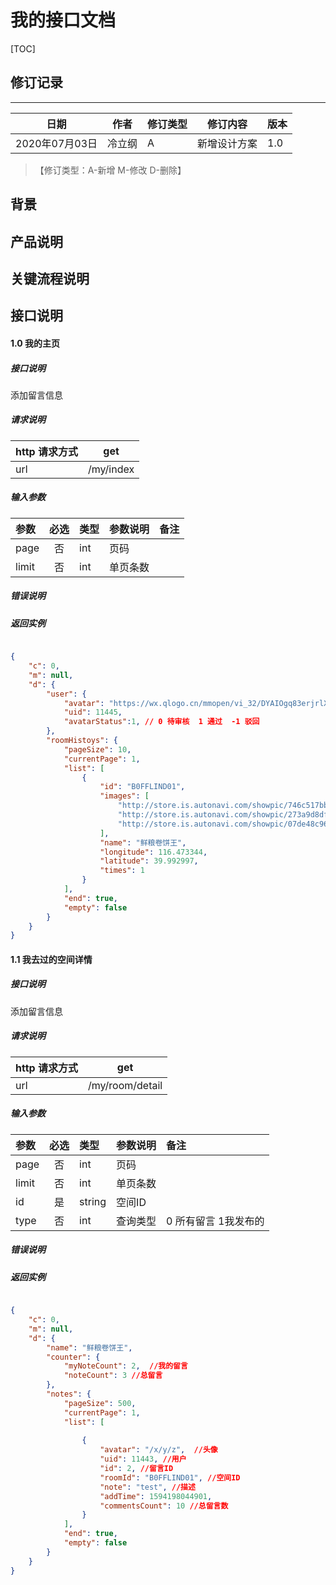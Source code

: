 # 我的接口文档

[TOC]
## 修订记录
----
日期 | 作者 | 修订类型 | 修订内容 | 版本|
---- | ---- | ---- | ---- | ---- |
2020年07月03日|冷立纲|A|新增设计方案|1.0|

> 【修订类型：A-新增  M-修改 D-删除】

## 背景



## 产品说明



## 关键流程说明

## 接口说明



#### 1.0 我的主页

##### 接口说明

添加留言信息

##### 请求说明

| http 请求方式          |get             |
|:------------- |:---------------:|
| url      |/my/index |

#####  输入参数

| 参数          |必选             | 类型       | 参数说明        | 备注          |
|:-------------|:---------------:|:-------------|:-------------|:-------------|
| page      | 否| int  | 页码|   |
| limit      | 否| int  | 单页条数|   |

#####  错误说明




#####  返回实例
```json

{
    "c": 0,
    "m": null,
    "d": {
        "user": {
            "avatar": "https://wx.qlogo.cn/mmopen/vi_32/DYAIOgq83erjrlX6c0rOZPcmMiax9g9mLHPUdvpBDbjpIZp9icRxoDtAzsYqjfJu3QwgGgibpdC0icxg4Mur3cmWAw/132",
            "uid": 11445,
            "avatarStatus":1, // 0 待审核  1 通过  -1 驳回
        },
        "roomHistoys": {
            "pageSize": 10,
            "currentPage": 1,
            "list": [
                {
                    "id": "B0FFLIND01",
                    "images": [
                        "http://store.is.autonavi.com/showpic/746c517bb8827721dbdd0a10fffe47a8",
                        "http://store.is.autonavi.com/showpic/273a9d8df5bf4d6361c0ab7d078e6647",
                        "http://store.is.autonavi.com/showpic/07de48c96a09c2f34b601036e848e6f9"
                    ],
                    "name": "鲜粮卷饼王",
                    "longitude": 116.473344,
                    "latitude": 39.992997,
                    "times": 1
                }
            ],
            "end": true,
            "empty": false
        }
    }
}

```


#### 1.1 我去过的空间详情

##### 接口说明

添加留言信息

##### 请求说明

| http 请求方式          |get             |
|:------------- |:---------------:|
| url      |/my/room/detail |

#####  输入参数

| 参数          |必选             | 类型       | 参数说明        | 备注          |
|:-------------|:---------------:|:-------------|:-------------|:-------------|
| page      | 否| int  | 页码|   |
| limit      | 否| int  | 单页条数|   |
| id      | 是| string  | 空间ID|   |
| type      | 否| int  |  查询类型 | 0 所有留言  1我发布的   |

#####  错误说明




#####  返回实例
```json

{
    "c": 0,
    "m": null,
    "d": {
        "name": "鲜粮卷饼王",
        "counter": {
            "myNoteCount": 2,  //我的留言
            "noteCount": 3 //总留言
        },
        "notes": {
            "pageSize": 500,
            "currentPage": 1,
            "list": [
               
                {
                    "avatar": "/x/y/z",  //头像
                    "uid": 11443, //用户
                    "id": 2, //留言ID
                    "roomId": "B0FFLIND01", //空间ID
                    "note": "test", //描述
                    "addTime": 1594198044901,
                    "commentsCount": 10 //总留言数
                }
            ],
            "end": true,
            "empty": false
        }
    }
}
```




























